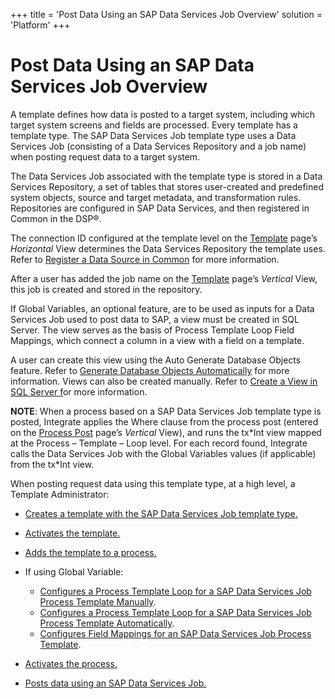 +++
title = 'Post Data Using an SAP Data Services Job Overview'
solution = 'Platform'
+++

# Post Data Using an SAP Data Services Job Overview

A template defines how data is posted to a target system, including
which target system screens and fields are processed. Every template has
a template type. The SAP Data Services Job template type uses a Data
Services Job (consisting of a Data Services Repository and a job name)
when posting request data to a target system.

The Data Services Job associated with the template type is stored in a
Data Services Repository, a set of tables that stores user-created and
predefined system objects, source and target metadata, and
transformation rules. Repositories are configured in SAP Data Services,
and then registered in Common in the DSP®.

The connection ID configured at the template level on the
[Template](../Page_Desc/Template_H) page’s
<span style="font-style: italic;">Horizontal</span> View determines the
Data Services Repository the template uses. Refer to [Register a Data
Source in
Common](../../Common/Use_Cases/Register_a_Data_Source_in_Common) for
more information.

After a user has added the job name on the
[Template](../Page_Desc/Template_H) page’s
<span style="font-style: italic;">Vertical</span> View, this job is
created and stored in the repository.

If Global Variables, an optional feature, are to be used as inputs for a
Data Services Job used to post data to SAP, a view must be created in
SQL Server. The view serves as the basis of Process Template Loop Field
Mappings, which connect a column in a view with a field on a template.

A user can create this view using the Auto Generate Database Objects
feature. Refer to [Generate Database Objects
Automatically](Generate_Database_Objects_Automatically) for more
information. Views can also be created manually. Refer to [Create a View
in SQL Server f](Create_a_View_in_SQL_Server)or more information.

<span style="font-weight: bold;">NOTE</span>: When a process based on a
SAP Data Services Job template type is posted, Integrate applies the
Where clause from the process post (entered on the [Process
Post](../Page_Desc/Process_Post_H) page’s
<span style="font-style: italic;">Vertical</span> View), and runs the
tx\*Int view mapped at the Process – Template – Loop level. For each
record found, Integrate calls the Data Services Job with the Global
Variables values (if applicable) from the tx\*Int view.

When posting request data using this template type, at a high level, a
Template Administrator:

  - [Creates a template with the SAP Data Services Job template
    type.](Create_an_SAP_Data_Services_Job_template)

  - [Activates the template.](Activate_the_Template_DS_Job)

  - [Adds the template to a
    process.](Add_the_Template_to_a_Process_DSJob)

  - If using Global Variable:
    
      - [Configures a Process Template Loop for a SAP Data Services Job
        Process Template
        Manually](Configure_a_Process_Template_Loop_for_a_SAP_Data_Services_Job_Process_Template_Manually).
      - [Configures a Process Template Loop for a SAP Data Services Job
        Process Template
        Automatically](Configure_a_Process_Template_Loop_for_a_SAP_Data_Services_Job_Process_Template_Automatically).
      - [Configures Field Mappings for an SAP Data Services Job Process
        Template](Configure_Field_Mappings_for_an_SAP_Data_Services_Job_Process_Template).

  - [Activates the process.](Activate_the_Process_DS_Job)

  - [Posts data using an SAP Data Services
    Job.](Post_Data_Using_an_SAP_Data_Services_Job)
